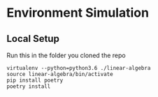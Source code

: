 # Environment Simulation
## Local Setup
Run this in the folder you cloned the repo
```
virtualenv --python=python3.6 ./linear-algebra
source linear-algebra/bin/activate
pip install poetry
poetry install
```
